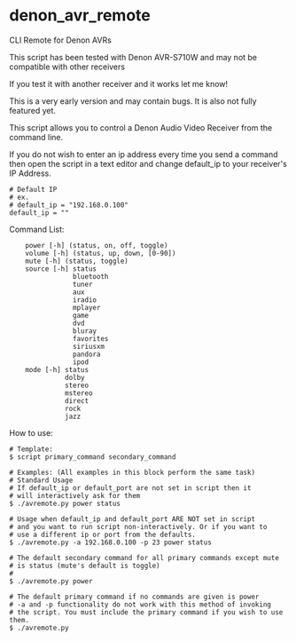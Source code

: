# denon_avr_remote
CLI Remote for Denon AVRs

This script has been tested with Denon AVR-S710W and may not be compatible with other receivers

If you test it with another receiver and it works let me know!

This is a very early version and may contain bugs.
It is also not fully featured yet.

This script allows you to control a Denon Audio Video Receiver from the command line.

If you do not wish to enter an ip address every time you send a command then open the script in a text editor
and change default_ip to your receiver's IP Address.

```
# Default IP
# ex.
# default_ip = "192.168.0.100"
default_ip = ""
```

Command List:

```
    power [-h] (status, on, off, toggle)
    volume [-h] (status, up, down, [0-90])
    mute [-h] (status, toggle)
    source [-h] status
                bluetooth
                tuner
                aux
                iradio
                mplayer
                game
                dvd
                bluray
                favorites
                siriusxm
                pandora
                ipod
    mode [-h] status
              dolby
              stereo
              mstereo
              direct
              rock
              jazz
```

How to use:

```
# Template:
$ script primary_command secondary_command

# Examples: (All examples in this block perform the same task)
# Standard Usage
# If default_ip or default_port are not set in script then it
# will interactively ask for them
$ ./avremote.py power status

# Usage when default_ip and default_port ARE NOT set in script
# and you want to run script non-interactively. Or if you want to
# use a different ip or port from the defaults.
$ ./avremote.py -a 192.168.0.100 -p 23 power status

# The default secondary command for all primary commands except mute
# is status (mute's default is toggle)
# 
$ ./avremote.py power

# The default primary command if no commands are given is power
# -a and -p functionality do not work with this method of invoking
# the script. You must include the primary command if you wish to use them.
$ ./avremote.py
```
